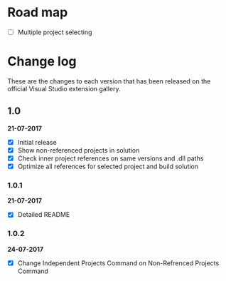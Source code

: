 # Road map

- [ ] Multiple project selecting

# Change log

These are the changes to each version that has been released
on the official Visual Studio extension gallery.

## 1.0

**21-07-2017**

- [x] Initial release
- [x] Show non-referenced projects in solution
- [x] Check inner project references on same versions and .dll paths
- [x] Optimize all references for selected project and build solution

### 1.0.1

**21-07-2017**

- [x] Detailed README

### 1.0.2

**24-07-2017**

- [x] Change Independent Projects Command on Non-Refrenced Projects Command